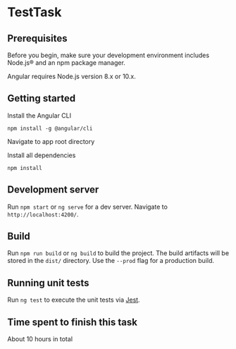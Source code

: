 # TestTask

## Prerequisites

Before you begin, make sure your development environment includes Node.js® and an npm package manager.

Angular requires Node.js version 8.x or 10.x.

## Getting started

Install the Angular CLI

`npm install -g @angular/cli`

Navigate to app root directory

Install all dependencies

`npm install`

## Development server

Run `npm start` or `ng serve` for a dev server. Navigate to `http://localhost:4200/`.

## Build

Run `npm run build` or `ng build` to build the project. The build artifacts will be stored in the `dist/` directory. Use the `--prod` flag for a production build.

## Running unit tests

Run `ng test` to execute the unit tests via [Jest](https://jestjs.io/).

## Time spent to finish this task

About 10 hours in total
